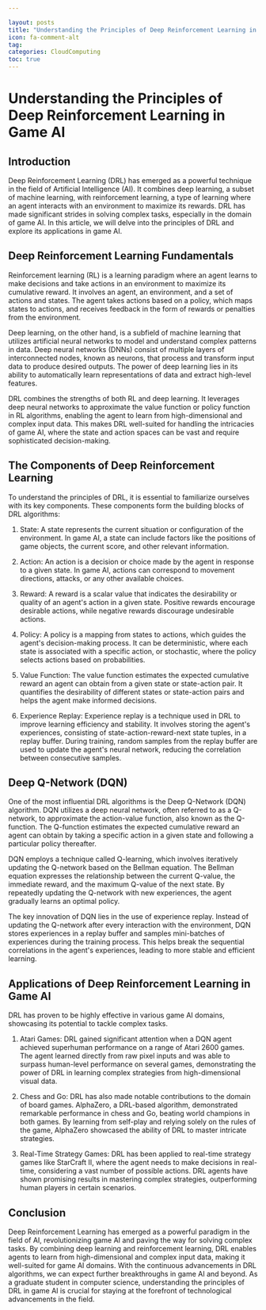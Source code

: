 ```yaml
---

layout: posts
title: "Understanding the Principles of Deep Reinforcement Learning in Game AI"
icon: fa-comment-alt
tag:      
categories: CloudComputing
toc: true
---
```




# Understanding the Principles of Deep Reinforcement Learning in Game AI

## Introduction

Deep Reinforcement Learning (DRL) has emerged as a powerful technique in the field of Artificial Intelligence (AI). It combines deep learning, a subset of machine learning, with reinforcement learning, a type of learning where an agent interacts with an environment to maximize its rewards. DRL has made significant strides in solving complex tasks, especially in the domain of game AI. In this article, we will delve into the principles of DRL and explore its applications in game AI.

## Deep Reinforcement Learning Fundamentals

Reinforcement learning (RL) is a learning paradigm where an agent learns to make decisions and take actions in an environment to maximize its cumulative reward. It involves an agent, an environment, and a set of actions and states. The agent takes actions based on a policy, which maps states to actions, and receives feedback in the form of rewards or penalties from the environment.

Deep learning, on the other hand, is a subfield of machine learning that utilizes artificial neural networks to model and understand complex patterns in data. Deep neural networks (DNNs) consist of multiple layers of interconnected nodes, known as neurons, that process and transform input data to produce desired outputs. The power of deep learning lies in its ability to automatically learn representations of data and extract high-level features.

DRL combines the strengths of both RL and deep learning. It leverages deep neural networks to approximate the value function or policy function in RL algorithms, enabling the agent to learn from high-dimensional and complex input data. This makes DRL well-suited for handling the intricacies of game AI, where the state and action spaces can be vast and require sophisticated decision-making.

## The Components of Deep Reinforcement Learning

To understand the principles of DRL, it is essential to familiarize ourselves with its key components. These components form the building blocks of DRL algorithms:

1. State: A state represents the current situation or configuration of the environment. In game AI, a state can include factors like the positions of game objects, the current score, and other relevant information.

2. Action: An action is a decision or choice made by the agent in response to a given state. In game AI, actions can correspond to movement directions, attacks, or any other available choices.

3. Reward: A reward is a scalar value that indicates the desirability or quality of an agent's action in a given state. Positive rewards encourage desirable actions, while negative rewards discourage undesirable actions.

4. Policy: A policy is a mapping from states to actions, which guides the agent's decision-making process. It can be deterministic, where each state is associated with a specific action, or stochastic, where the policy selects actions based on probabilities.

5. Value Function: The value function estimates the expected cumulative reward an agent can obtain from a given state or state-action pair. It quantifies the desirability of different states or state-action pairs and helps the agent make informed decisions.

6. Experience Replay: Experience replay is a technique used in DRL to improve learning efficiency and stability. It involves storing the agent's experiences, consisting of state-action-reward-next state tuples, in a replay buffer. During training, random samples from the replay buffer are used to update the agent's neural network, reducing the correlation between consecutive samples.

## Deep Q-Network (DQN)

One of the most influential DRL algorithms is the Deep Q-Network (DQN) algorithm. DQN utilizes a deep neural network, often referred to as a Q-network, to approximate the action-value function, also known as the Q-function. The Q-function estimates the expected cumulative reward an agent can obtain by taking a specific action in a given state and following a particular policy thereafter.

DQN employs a technique called Q-learning, which involves iteratively updating the Q-network based on the Bellman equation. The Bellman equation expresses the relationship between the current Q-value, the immediate reward, and the maximum Q-value of the next state. By repeatedly updating the Q-network with new experiences, the agent gradually learns an optimal policy.

The key innovation of DQN lies in the use of experience replay. Instead of updating the Q-network after every interaction with the environment, DQN stores experiences in a replay buffer and samples mini-batches of experiences during the training process. This helps break the sequential correlations in the agent's experiences, leading to more stable and efficient learning.

## Applications of Deep Reinforcement Learning in Game AI

DRL has proven to be highly effective in various game AI domains, showcasing its potential to tackle complex tasks.

1. Atari Games: DRL gained significant attention when a DQN agent achieved superhuman performance on a range of Atari 2600 games. The agent learned directly from raw pixel inputs and was able to surpass human-level performance on several games, demonstrating the power of DRL in learning complex strategies from high-dimensional visual data.

2. Chess and Go: DRL has also made notable contributions to the domain of board games. AlphaZero, a DRL-based algorithm, demonstrated remarkable performance in chess and Go, beating world champions in both games. By learning from self-play and relying solely on the rules of the game, AlphaZero showcased the ability of DRL to master intricate strategies.

3. Real-Time Strategy Games: DRL has been applied to real-time strategy games like StarCraft II, where the agent needs to make decisions in real-time, considering a vast number of possible actions. DRL agents have shown promising results in mastering complex strategies, outperforming human players in certain scenarios.

## Conclusion

Deep Reinforcement Learning has emerged as a powerful paradigm in the field of AI, revolutionizing game AI and paving the way for solving complex tasks. By combining deep learning and reinforcement learning, DRL enables agents to learn from high-dimensional and complex input data, making it well-suited for game AI domains. With the continuous advancements in DRL algorithms, we can expect further breakthroughs in game AI and beyond. As a graduate student in computer science, understanding the principles of DRL in game AI is crucial for staying at the forefront of technological advancements in the field.